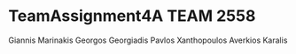 # TeamAssignment4A TEAM 2558

Giannis Marinakis
Georgos Georgiadis
Pavlos Xanthopoulos
Averkios Karalis